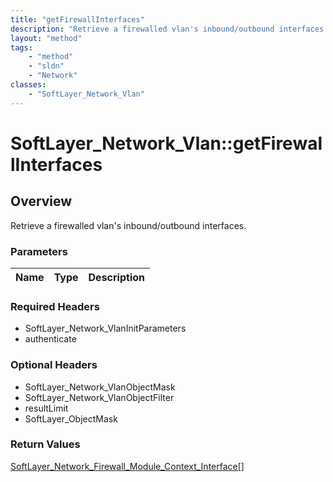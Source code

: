 ```yaml
---
title: "getFirewallInterfaces"
description: "Retrieve a firewalled vlan's inbound/outbound interfaces."
layout: "method"
tags:
    - "method"
    - "sldn"
    - "Network"
classes:
    - "SoftLayer_Network_Vlan"
---
```

# SoftLayer_Network_Vlan::getFirewallInterfaces
## Overview 
Retrieve a firewalled vlan's inbound/outbound interfaces.

### Parameters 
|Name | Type | Description |
| --- | --- | --- |


### Required Headers
* SoftLayer_Network_VlanInitParameters
* authenticate

### Optional Headers
* SoftLayer_Network_VlanObjectMask
* SoftLayer_Network_VlanObjectFilter
* resultLimit
* SoftLayer_ObjectMask

### Return Values
<a href='/reference/datatypes/SoftLayer_Network_Firewall_Module_Context_Interface'>SoftLayer_Network_Firewall_Module_Context_Interface[] </a>
